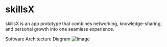 # skillsX
skillsX is an app prototype that combines networking, knowledge-sharing, and personal growth into one seamless experience. 


Software Architecture Diagram
![Image](https://github.com/user-attachments/assets/97647304-7441-4c66-beb1-030cff6b0568)

